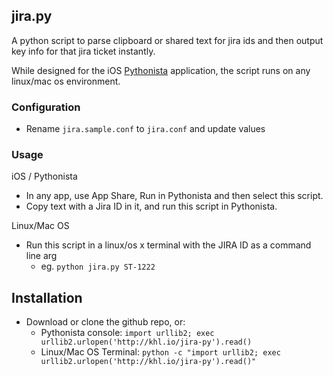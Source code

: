 ## jira.py

A python script to parse clipboard or shared text for jira ids
and then output key info for that jira ticket instantly.

While designed for the iOS [Pythonista](http://omz-software.com/pythonista/) application, the script runs on any linux/mac os environment.

### Configuration

- Rename `jira.sample.conf` to `jira.conf` and update values

### Usage

iOS / Pythonista
- In any app, use App Share, Run in Pythonista and then select this script.
- Copy text with a Jira ID in it, and run this script in Pythonista.

Linux/Mac OS
- Run this script in a linux/os x terminal with the JIRA ID as a command line arg
    - eg. `python jira.py ST-1222`

## Installation

- Download or clone the github repo, or:
  - Pythonista console: `import urllib2; exec urllib2.urlopen('http://khl.io/jira-py').read()`
  - Linux/Mac OS Terminal: `python -c "import urllib2; exec urllib2.urlopen('http://khl.io/jira-py').read()"`
